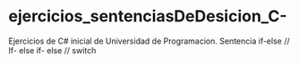 # ejercicios_sentenciasDeDesicion_C-

Ejercicios de C# inicial de Universidad de Programacion.
Sentencia if-else // If- else if- else // switch
